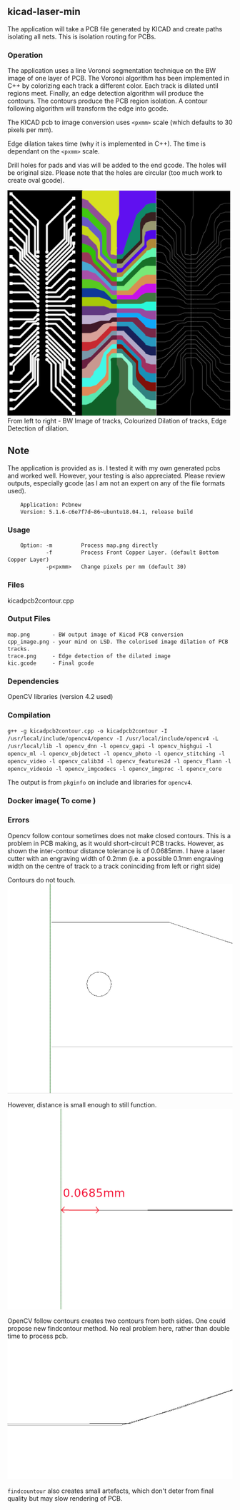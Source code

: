 ## kicad-laser-min

The application will take a PCB file generated by KICAD and create paths isolating all nets. 
This is isolation routing for PCBs. 

### Operation
The application uses a line Voronoi segmentation technique on the BW image of one layer of PCB. The Voronoi algorithm has been implemented in C++
by colorizing each track a different color. Each track is dilated until regions meet. Finally, an edge detection algorithm will produce the contours.
The contours produce the PCB region isolation. A contour following algorithm will transform the edge into gcode. 

The KICAD pcb to image conversion uses `<pxmm>` scale (which defaults to 30 pixels per mm).

Edge dilation takes time (why it is implemented in C++). The time is dependant on the `<pxmm>` scale.

Drill holes for pads and vias will be added to the end gcode. The holes will be original size. 
Please note that the holes are circular (too much work to create oval gcode).

<img src="images/output.png">
From left to right - BW Image of tracks, Colourized Dilation of tracks, Edge Detection of dilation.

## Note
The application is provided as is. I tested it with my own generated pcbs and worked well. However, your testing is also appreciated.
Please review outputs, especially gcode (as I am not an expert on any of the file formats used).

```KICAD Version used :
    Application: Pcbnew
    Version: 5.1.6-c6e7f7d~86~ubuntu18.04.1, release build
```

### Usage

```Usage: 
    Option: -m         Process map.png directly
            -f         Process Front Copper Layer. (default Bottom Copper Layer)
            -p<pxmm>   Change pixels per mm (default 30)
```

### Files
kicadpcb2contour.cpp

### Output Files
    map.png       - BW output image of Kicad PCB conversion
    cpp_image.png - your mind on LSD. The colorised image dilation of PCB tracks.
    trace.png     - Edge detection of the dilated image
    kic.gcode     - Final gcode



### Dependencies
OpenCV libraries (version 4.2 used)

### Compilation
`g++ -g kicadpcb2contour.cpp -o kicadpcb2contour -I /usr/local/include/opencv4/opencv -I /usr/local/include/opencv4 -L /usr/local/lib -l opencv_dnn -l opencv_gapi -l opencv_highgui -l opencv_ml -l opencv_objdetect -l opencv_photo -l opencv_stitching -l opencv_video -l opencv_calib3d -l opencv_features2d -l opencv_flann -l opencv_videoio -l opencv_imgcodecs -l opencv_imgproc -l opencv_core`

The output is from ```pkginfo``` on include and libraries for ```opencv4```.

### Docker image( To come )

### Errors

Opencv follow contour sometimes does not make closed contours. This is a problem in PCB making, as it would short-circuit PCB tracks. 
However, as shown the inter-contour distance tolerance is of 0.0685mm. I have a laser cutter with an engraving width of 0.2mm (i.e. a
possible 0.1mm engraving width on the centre of track to a track coninciding from left or right side)

Contours do not touch.
<img src="images/error-1.png">

However, distance is small enough to still function.
<img src="images/error-2.png">

OpenCV follow contours creates two contours from both sides. 
One could propose new findcontour method. No real problem here, rather than double time to process pcb.
<img src="images/error-3.png">

```findcountour``` also creates small artefacts, which don't deter from final quality but may slow rendering of PCB.